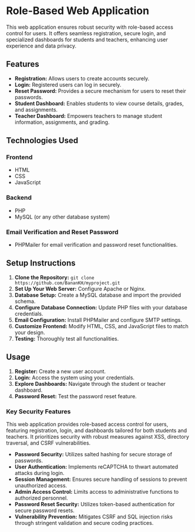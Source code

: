 ﻿# Role-Based Web Application

This web application ensures robust security with role-based access control for users. It offers seamless registration, secure login, and specialized dashboards for students and teachers, enhancing user experience and data privacy.

## Features

- **Registration:** Allows users to create accounts securely.
- **Login:** Registered users can log in securely.
- **Reset Password:** Provides a secure mechanism for users to reset their passwords.
- **Student Dashboard:** Enables students to view course details, grades, and assignments.
- **Teacher Dashboard:** Empowers teachers to manage student information, assignments, and grading.

## Technologies Used

### Frontend

- HTML
- CSS
- JavaScript

### Backend

- PHP
- MySQL (or any other database system)

### Email Verification and Reset Password

- PHPMailer for email verification and password reset functionalities.

## Setup Instructions

1. **Clone the Repository:** `git clone https://github.com/BananKH/myproject.git`
2. **Set Up Your Web Server:** Configure Apache or Nginx.
3. **Database Setup:** Create a MySQL database and import the provided schema.
4. **Configure Database Connection:** Update PHP files with your database credentials.
5. **Email Configuration:** Install PHPMailer and configure SMTP settings.
6. **Customize Frontend:** Modify HTML, CSS, and JavaScript files to match your design.
7. **Testing:** Thoroughly test all functionalities.

## Usage

1. **Register:** Create a new user account.
2. **Login:** Access the system using your credentials.
3. **Explore Dashboards:** Navigate through the student or teacher dashboard.
4. **Password Reset:** Test the password reset feature.

### Key Security Features

This web application provides role-based access control for users, featuring registration, login, and dashboards tailored for both students and teachers. It prioritizes security with robust measures against XSS, directory traversal, and CSRF vulnerabilities. 

- **Password Security:** Utilizes salted hashing for secure storage of passwords.
- **User Authentication:** Implements reCAPTCHA to thwart automated attacks during login.
- **Session Management:** Ensures secure handling of sessions to prevent unauthorized access.
- **Admin Access Control:** Limits access to administrative functions to authorized personnel.
- **Password Reset Security:** Utilizes token-based authentication for secure password resets.
- **Vulnerability Prevention:** Mitigates CSRF and SQL injection risks through stringent validation and secure coding practices.
